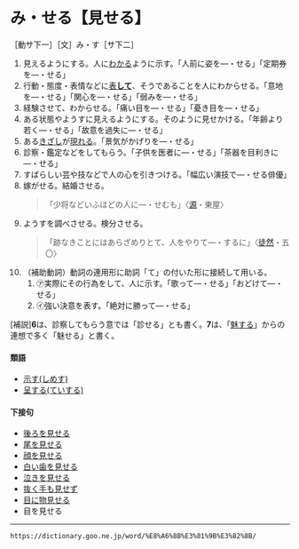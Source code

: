 # み・せる【見せる】

［動サ下一］［文］み・す［サ下二］

1. 見えるようにする。人に[わかる](わかる（分かる／解る／判る）)ように示す。「人前に姿を―・せる」「定期券を―・せる」
2. 行動・態度・表情などに[表**して**](あらわす（現す〔現わす〕／表す〔表わす〕／顕す）)、そうであることを人にわからせる。「意地を―・せる」「関心を―・せる」「弱みを―・せる」
3. 経験させて、わからせる。「痛い目を―・せる」「憂き目を―・せる」
4. ある状態やようすに見えるようにする。そのように見せかける。「年齢より若く―・せる」「故意を過失に―・せる」
5. ある[きざし](きざし（兆し／萌し）)が[現れる](あらわれる（現れる／表れる／顕れる）)。「景気がかげりを―・せる」
6. 診察・鑑定などをしてもらう。「子供を医者に―・せる」「茶器を目利きに―・せる」
7. すばらしい芸や技などで人の心を引きつける。「幅広い演技で―・せる俳優」
8. 嫁がせる。結婚させる。
    >「少将などいふほどの人に―・せむも」〈[源](https://dictionary.goo.ne.jp/word/%E6%BA%90%E6%B0%8F%E7%89%A9%E8%AA%9E/#jn-69890)・東屋〉
9. ようすを調べさせる。検分させる。
    >「跡なきことにはあらざめりとて、人をやりて―・するに」〈[徒然](https://dictionary.goo.ne.jp/word/%E5%BE%92%E7%84%B6%E8%8D%89/#jn-148773)・五〇〉
10. （補助動詞）動詞の連用形に助詞「て」の付いた形に接続して用いる。
    1. ㋐実際にその行為をして、人に示す。「歌って―・せる」「おどけて―・せる」
    2. ㋑強い決意を表す。「絶対に勝って―・せる」
        

\[補説\]**6**は、診察してもらう意では「診せる」とも書く。**7**は、「[魅する](みする（魅する）)」からの連想で多く「魅せる」と書く。

#### 類語

-   [示す(しめす)](しめす（示す）)
-   [呈する(ていする)](https://dictionary.goo.ne.jp/word/%E5%91%88%E3%81%99%E3%82%8B/#jn-150105)

#### 下接句

-   [後ろを見せる](https://dictionary.goo.ne.jp/word/%E5%BE%8C%E3%82%8D%E3%82%92%E8%A6%8B%E3%81%9B%E3%82%8B/#jn-18664)
-   [尾を見せる](https://dictionary.goo.ne.jp/word/%E5%B0%BE%E3%82%92%E8%A6%8B%E3%81%9B%E3%82%8B/#jn-27045)
-   [顔を見せる](https://dictionary.goo.ne.jp/word/%E9%A1%94%E3%82%92%E8%A6%8B%E3%81%9B%E3%82%8B/#jn-37577)
-   [白い歯を見せる](https://dictionary.goo.ne.jp/word/%E7%99%BD%E3%81%84%E6%AD%AF%E3%82%92%E8%A6%8B%E3%81%9B%E3%82%8B/#jn-112895)
-   [泣きを見せる](https://dictionary.goo.ne.jp/word/%E6%B3%A3%E3%81%8D%E3%82%92%E8%A6%8B%E3%81%9B%E3%82%8B/#jn-163551)
-   [抜く手も見せず](https://dictionary.goo.ne.jp/word/%E6%8A%9C%E3%81%8F%E6%89%8B%E3%82%82%E8%A6%8B%E3%81%9B%E3%81%9A/#jn-169221)
-   [目に物見せる](https://dictionary.goo.ne.jp/word/%E7%9B%AE%E3%81%AB%E7%89%A9%E8%A6%8B%E3%81%9B%E3%82%8B/#jn-216355)
-   目を見せる

---
`https://dictionary.goo.ne.jp/word/%E8%A6%8B%E3%81%9B%E3%82%8B/`